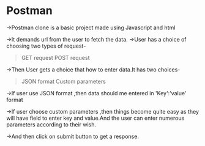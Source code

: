 # Postman

->Postman clone is a basic project made using Javascript and html

->It demands url from the user to fetch the data.
->User has a choice of choosing two types of request-
  > GET request
  > POST request
  
 ->Then User gets a choice that how to enter data.It has two choices-
   >JSON format
   >Custom parameters
   
 ->If user use JSON format ,then data should me entered in 'Key':'value' format
 
   
->If user choose custom parameters ,then things become quite easy as they will have
  field to enter key and value.And the user can enter numerous parameters according to their wish.
  
->And then click on submit button to get a response.
